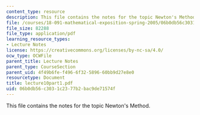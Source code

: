 ```yaml
---
content_type: resource
description: This file contains the notes for the topic Newton's Method.
file: /courses/18-091-mathematical-exposition-spring-2005/06b0db56c3031c2377b2bac9de71574f_lecture10part1.pdf
file_size: 82288
file_type: application/pdf
learning_resource_types:
- Lecture Notes
license: https://creativecommons.org/licenses/by-nc-sa/4.0/
ocw_type: OCWFile
parent_title: Lecture Notes
parent_type: CourseSection
parent_uid: 4f49b6fe-f496-6f32-5896-60bb9d27e8e0
resourcetype: Document
title: lecture10part1.pdf
uid: 06b0db56-c303-1c23-77b2-bac9de71574f
---
```

This file contains the notes for the topic Newton's Method.